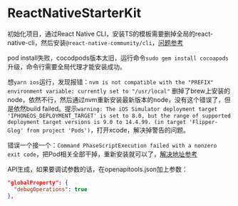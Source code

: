 # ReactNativeStarterKit

初始化项目，通过React Native CLI，安装TS的模板需要删掉全局的react-native-cli，然后安装`@react-native-community/cli`，[问题参考](https://github.com/react-native-community/react-native-template-typescript/issues/80)

pod install失败，cocodpods版本太旧，运行命令`sudo gem install cocoapods`升级，命令行需要全局代理才能安装成功。

想`yarn ios`运行，发现报错：`nvm is not compatible with the "PREFIX" environment variable: currently set to "/usr/local"`
删掉了brew上安装的node，依然不行，然后通过nvm重新安装最新版本的node，没有这个错误了，但是依然build failed。提示`warning: The iOS Simulator deployment target 'IPHONEOS_DEPLOYMENT_TARGET' is set to 8.0, but the range of supported deployment target versions is 9.0 to 14.4.99. (in target 'Flipper-Glog' from project 'Pods')`，打开xcode，解决掉警告的问题。

错误一个接一个：`Command PhaseScriptExecution failed with a nonzero exit code`，把Pod相关全部干掉，重新安装就可以了，[解决地址参考](https://developer.apple.com/forums/thread/123790)

API生成，如果要调试参数的话，在openapitools.json加上参数：

```json
"globalProperty": {
  "debugOperations": true
},
```